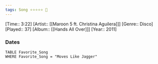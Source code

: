 ```yaml
---
tags: Song ⭐⭐⭐⭐⭐ 💛
---
```

[Time:: 3:22]
[Artist:: [[Maroon 5 ft. Christina Aguilera]]]
[Genre:: Disco]
[Played:: 37]
[Album:: [[Hands All Over]]]
[Year:: 2011]
### Dates
````dataview
TABLE Favorite_Song
WHERE Favorite_Song = "Moves Like Jagger"
````